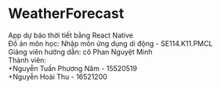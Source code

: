 # WeatherForecast
App dự báo thời tiết bằng React Native  
Đồ án môn học: Nhập môn ứng dụng di động - SE114.K11.PMCL  
Giảng viên hướng dẫn: cô Phan Nguyệt Minh    
Thành viên:  
            +Nguyễn Tuấn Phương Năm - 15520519  
            +Nguyễn Hoài Thu - 16521200  

